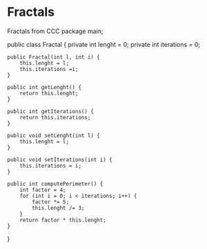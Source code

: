 Fractals
========

Fractals from CCC
package main;

public class Fractal {
	private int lenght = 0;
	private int iterations = 0;

	public Fractal(int l, int i) {
		this.lenght = l;
		this.iterations =i;
	}

	public int getLenght() {
		return this.lenght;
	}

	public int getIterations() {
		return this.iterations;
	}

	public void setLenght(int l) {
		this.lenght = l;
	}

	public void setIterations(int i) {
		this.iterations = i;
	}

	public int computePerimeter() {
		int factor = 4;
		for (int i = 0; i < iterations; i++) {
			factor *= 5;
			this.lenght /= 3;
		}
		return factor * this.lenght;
	}
}
